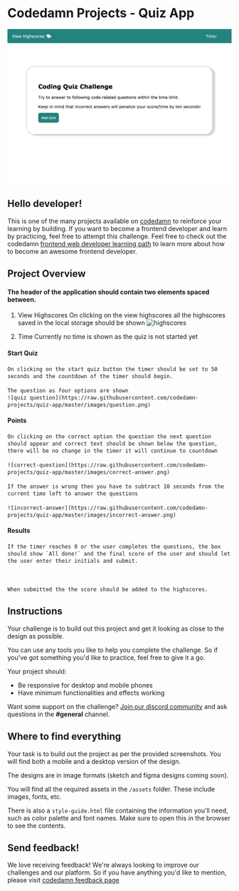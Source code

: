 # Codedamn Projects - Quiz App
![main image](https://raw.githubusercontent.com/codedamn-projects/quiz-app/master/images/startcard.png)

## Hello developer!

This is one of the many projects available on [codedamn](https://codedamn.com/projects) to reinforce your learning by building. If you want to become a frontend developer and learn by practicing, feel free to attempt this challenge. Feel free to check out the codedamn [frontend web developer learning path](https://codedamn.com/learning-paths) to learn more about how to become an awesome frontend developer.

## Project Overview

#### The header of the application should contain two elements spaced between. 

1. View Highscores 
    On clicking on the view highscores all the highscores saved in the local storage should be shown 
    ![highscores](https://raw.githubusercontent.com/stephje/javascript-quiz/main/assets/images/highscores.png)

1. Time 
   Currently no time is shown as the quiz is not started yet


#### Start Quiz 
    On clicking on the start quiz button the timer should be set to 50 seconds and the countdown of the timer should begin. 

    The question as four options are shown 
    ![quiz question](https://raw.githubusercontent.com/codedamn-projects/quiz-app/master/images/question.png)

#### Points 
    On clicking on the correct option the question the next question should appear and correct text should be shown below the question, there will be no change in the timer it will continue to countdown

    ![correct-question](https://raw.githubusercontent.com/codedamn-projects/quiz-app/master/images/correct-answer.png)

    If the answer is wrong then you have to subtract 10 seconds from the current time left to answer the questions 

    ![incorrect-answer](https://raw.githubusercontent.com/codedamn-projects/quiz-app/master/images/incorrect-answer.png)

#### Results 
    If the timer reaches 0 or the user completes the questions, the box should show `All done!` and the final score of the user and should let the user enter their initials and submit. 

    

    When submitted the the score should be added to the highscores. 
## Instructions

Your challenge is to build out this project and get it looking as close to the design as possible.

You can use any tools you like to help you complete the challenge. So if you've got something you'd like to practice, feel free to give it a go.

Your project should:

-   Be responsive for desktop and mobile phones
-   Have minimum functionalities and effects working

Want some support on the challenge? [Join our discord community](https://cdm.sh/discord) and ask questions in the **#general** channel.

## Where to find everything

Your task is to build out the project as per the provided screenshots. You will find both a mobile and a desktop version of the design.

The designs are in image formats (sketch and figma designs coming soon).

You will find all the required assets in the `/assets` folder. These include images, fonts, etc.

There is also a `style-guide.html` file containing the information you'll need, such as color palette and font names. Make sure to open this in the browser to see the contents.



## Send feedback!

We love receiving feedback! We're always looking to improve our challenges and our platform. So if you have anything you'd like to mention, please visit [codedamn feedback page](https://codedamn.com/contact)